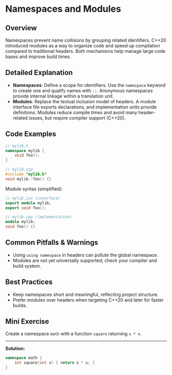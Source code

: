 # Namespaces and Modules

## Overview
Namespaces prevent name collisions by grouping related identifiers. C++20 introduced modules as a way to organize code and speed up compilation compared to traditional headers. Both mechanisms help manage large code bases and improve build times.

## Detailed Explanation
- **Namespaces**: Define a scope for identifiers. Use the `namespace` keyword to create one and qualify names with `::`. Anonymous namespaces provide internal linkage within a translation unit.
- **Modules**: Replace the textual inclusion model of headers. A module interface file exports declarations, and implementation units provide definitions. Modules reduce compile times and avoid many header-related issues, but require compiler support (C++20).

## Code Examples
```cpp
// mylib.h
namespace mylib {
    void foo();
}

// mylib.cpp
#include "mylib.h"
void mylib::foo() {}
```

Module syntax (simplified):
```cpp
// mylib.ixx (interface)
export module mylib;
export void foo();

// mylib.cpp (implementation)
module mylib;
void foo() {}
```

## Common Pitfalls & Warnings
- Using `using namespace` in headers can pollute the global namespace.
- Modules are not yet universally supported; check your compiler and build system.

## Best Practices
- Keep namespaces short and meaningful, reflecting project structure.
- Prefer modules over headers when targeting C++20 and later for faster builds.

## Mini Exercise
Create a namespace `math` with a function `square` returning `x * x`.

---
**Solution:**
```cpp
namespace math {
    int square(int x) { return x * x; }
}
```
